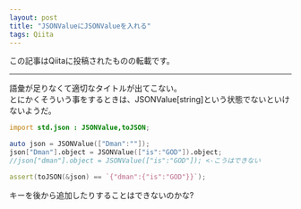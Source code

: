 ```yaml
---
layout: post
title: "JSONValueにJSONValueを入れる"
tags: Qiita
---
```

この記事はQiitaに投稿されたものの転載です。

---
語彙が足りなくて適切なタイトルが出てこない。  
とにかくそういう事をするときは、JSONValue[string]という状態でないといけないようだ。

```d
import std.json : JSONValue,toJSON;

auto json = JSONValue(["Dman":""]);
json["Dman"].object = JSONValue(["is":"GOD"]).object;
//json["dman"].object = JSONValue(["is":"GOD"]); <-こうはできない

assert(toJSON(&json) == `{"dman":{"is":"GOD"}}`);
```

キーを後から追加したりすることはできないのかな?
